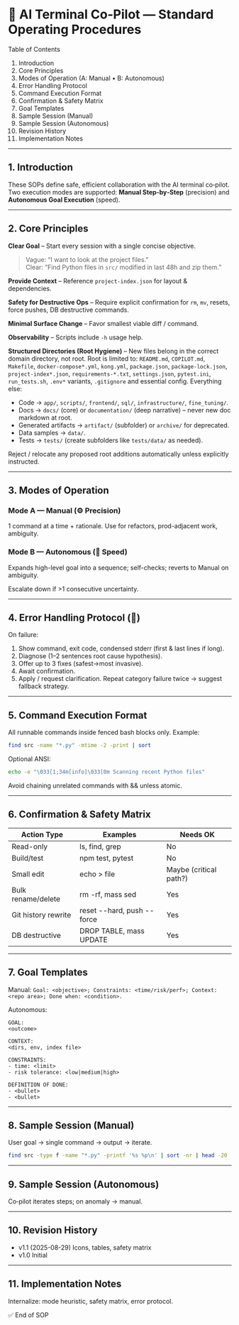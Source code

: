 # 🔷 AI Terminal Co‑Pilot — Standard Operating Procedures

Table of Contents
1. Introduction
2. Core Principles
3. Modes of Operation (A: Manual • B: Autonomous)
4. Error Handling Protocol
5. Command Execution Format
6. Confirmation & Safety Matrix
7. Goal Templates
8. Sample Session (Manual)
9. Sample Session (Autonomous)
10. Revision History
11. Implementation Notes

<!-- Legend: <PRIMARY>=🔷  <ACCENT>=🟢  <WARN>=🟠  <DANGER>=🔴  <INFO>=🔹  <OK>=✅ -->

---
## 1. Introduction
These SOPs define safe, efficient collaboration with the AI terminal co‑pilot. Two execution modes are supported: **Manual Step‑by‑Step** (precision) and **Autonomous Goal Execution** (speed).

---
## 2. Core Principles
**Clear Goal** – Start every session with a single concise objective.

> Vague: “I want to look at the project files.”  
> Clear: “Find Python files in `src/` modified in last 48h and zip them.”

**Provide Context** – Reference `project-index.json` for layout & dependencies.

**Safety for Destructive Ops** – Require explicit confirmation for `rm`, `mv`, resets, force pushes, DB destructive commands.

**Minimal Surface Change** – Favor smallest viable diff / command.

**Observability** – Scripts include `-h` usage help.

**Structured Directories (Root Hygiene)** – New files belong in the correct domain directory, not root. Root is limited to: `README.md`, `COPILOT.md`, `Makefile`, `docker-compose*.yml`, `kong.yml`, `package.json`, `package-lock.json`, `project-index*.json`, `requirements-*.txt`, `settings.json`, `pytest.ini`, `run_tests.sh`, `.env*` variants, `.gitignore` and essential config. Everything else:
- Code → `app/`, `scripts/`, `frontend/`, `sql/`, `infrastructure/`, `fine_tuning/`.
- Docs → `docs/` (core) or `documentation/` (deep narrative) – never new doc markdown at root.
- Generated artifacts → `artifact/` (subfolder) or `archive/` for deprecated.
- Data samples → `data/`.
- Tests → `tests/` (create subfolders like `tests/data/` as needed).

Reject / relocate any proposed root additions automatically unless explicitly instructed.

---
## 3. Modes of Operation
### Mode A — Manual (⚙️ Precision)
1 command at a time + rationale. Use for refactors, prod-adjacent work, ambiguity.

### Mode B — Autonomous (🚀 Speed)
Expands high-level goal into a sequence; self-checks; reverts to Manual on ambiguity.

Escalate down if >1 consecutive uncertainty.

---
## 4. Error Handling Protocol (🚨)
On failure:
1. Show command, exit code, condensed stderr (first & last lines if long).
2. Diagnose (1–2 sentences root cause hypothesis).
3. Offer up to 3 fixes (safest→most invasive).
4. Await confirmation.
5. Apply / request clarification.
Repeat category failure twice → suggest fallback strategy.

---
## 5. Command Execution Format
All runnable commands inside fenced bash blocks only.
Example:
```bash
find src -name "*.py" -mtime -2 -print | sort
```
Optional ANSI:
```bash
echo -e "\033[1;34m[info]\033[0m Scanning recent Python files"
```
Avoid chaining unrelated commands with && unless atomic.

---
## 6. Confirmation & Safety Matrix
| Action Type | Examples | Needs OK |
|-------------|----------|----------|
| Read-only | ls, find, grep | No |
| Build/test | npm test, pytest | No |
| Small edit | echo > file | Maybe (critical path?) |
| Bulk rename/delete | rm -rf, mass sed | Yes |
| Git history rewrite | reset --hard, push --force | Yes |
| DB destructive | DROP TABLE, mass UPDATE | Yes |

---
## 7. Goal Templates
Manual:
`Goal: <objective>; Constraints: <time/risk/perf>; Context: <repo area>; Done when: <condition>.`

Autonomous:
```
GOAL:
<outcome>

CONTEXT:
<dirs, env, index file>

CONSTRAINTS:
- time: <limit>
- risk tolerance: <low|medium|high>

DEFINITION OF DONE:
- <bullet>
- <bullet>
```

---
## 8. Sample Session (Manual)
User goal → single command → output → iterate.
```bash
find src -type f -name "*.py" -printf '%s %p\n' | sort -nr | head -20
```

---
## 9. Sample Session (Autonomous)
Co‑pilot iterates steps; on anomaly → manual.

---
## 10. Revision History
- v1.1 (2025-08-29) Icons, tables, safety matrix
- v1.0 Initial

---
## 11. Implementation Notes
Internalize: mode heuristic, safety matrix, error protocol.

✅ End of SOP